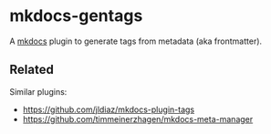 # mkdocs-gentags

A [mkdocs][1] plugin to generate tags from metadata (aka frontmatter).


## Related

Similar plugins:

- https://github.com/jldiaz/mkdocs-plugin-tags
- https://github.com/timmeinerzhagen/mkdocs-meta-manager


[1]: https://www.mkdocs.org
